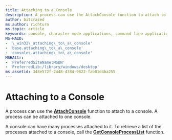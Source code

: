 ```yaml
---
title: Attaching to a Console
description: A process can use the AttachConsole function to attach to a console. A process can be attached to one console.
author: bitcrazed
ms.author: richturn
ms.topic: article
keywords: console, character mode applications, command line applications, terminal applications, console api
MS-HAID:
- '\_win32\_attaching\_to\_a\_console'
- 'base.attaching\_to\_a\_console'
- 'consoles.attaching\_to\_a\_console'
MSHAttr:
- 'PreferredSiteName:MSDN'
- 'PreferredLib:/library/windows/desktop'
ms.assetid: 348e572f-2448-4384-9822-fab01d4ba255
---
```


# Attaching to a Console


A process can use the [**AttachConsole**](attachconsole.md) function to attach to a console. A process can be attached to one console.

A console can have many processes attached to it. To retrieve a list of the processes attached to a console, call the [**GetConsoleProcessList**](getconsoleprocesslist.md) function.

 

 




